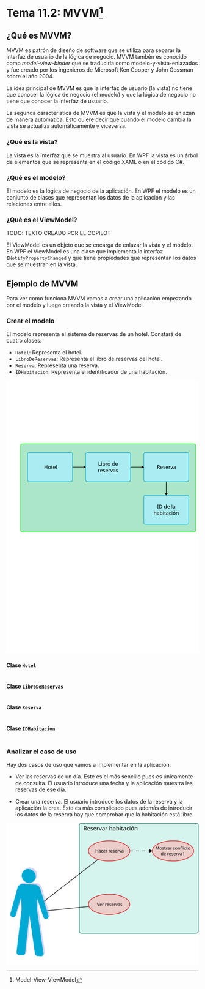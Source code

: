 # Tema 11.2: MVVM[^1]

## ¿Qué es MVVM?

MVVM es patrón de diseño de software que se utiliza para separar la interfaz de usuario de la lógica de negocio. MVVM tambén es conocido como _model-view-binder_ que se traduciría como modelo-y-vista-enlazados y fue creado por los ingenieros de Microsoft Ken Cooper y John Gossman sobre el año 2004.

La idea principal de MVVM es que la interfaz de usuario (la vista) no tiene que conocer la lógica de negocio (el modelo) y que la lógica de negocio no tiene que conocer la interfaz de usuario.

La segunda característica de MVVM es que la vista y el modelo se enlazan de manera automática. Esto quiere decir que cuando el modelo cambia la vista se actualiza automáticamente y viceversa.

[^1]: Model-View-ViewModel

### ¿Qué es la vista?

La vista es la interfaz que se muestra al usuario. En WPF la vista es un árbol de elementos que se representa en el código XAML o en el código C#.

### ¿Qué es el modelo?

El modelo es la lógica de negocio de la aplicación. En WPF el modelo es un conjunto de clases que representan los datos de la aplicación y las relaciones entre ellos.

### ¿Qué es el ViewModel?

TODO: TEXTO CREADO POR EL COPILOT

El ViewModel es un objeto que se encarga de enlazar la vista y el modelo. En WPF el ViewModel es una clase que implementa la interfaz `INotifyPropertyChanged` y que tiene propiedades que representan los datos que se muestran en la vista.

## Ejemplo de MVVM

Para ver como funciona MVVM vamos a crear una aplicación empezando por el modelo y luego creando la vista y el ViewModel.

### Crear el modelo

El modelo representa el sistema de reservas de un hotel. Constará de cuatro clases:

- `Hotel`: Representa el hotel.
- `LibroDeReservas`: Representa el libro de reservas del hotel.
- `Reserva`: Representa una reserva.
- `IDHabitacion`: Representa el identificador de una habitación.

![Diagrama de clases del modelo](./Imagenes/modelo.svg)

#### Clase `Hotel`

``` csharp
```

#### Clase `LibroDeReservas`

``` csharp
```

#### Clase `Reserva`

``` csharp
```

#### Clase `IDHabitacion`

``` csharp
```

### Analizar el caso de uso

Hay dos casos de uso que vamos a implementar en la aplicación:

- Ver las reservas de un día. Este es el más sencillo pues es únicamente de consulta. El usuario introduce una fecha y la aplicación muestra las reservas de ese día.

- Crear una reserva. El usuario introduce los datos de la reserva y la aplicación la crea. Éste es más complicado pues además de introducir los datos de la reserva hay que comprobar que la habitación está libre.

![Diagrama de secuencia del caso de uso](./Imagenes/caso_de_uso.svg)
